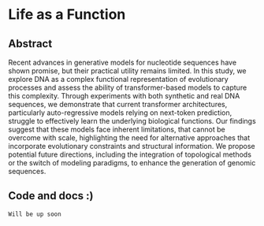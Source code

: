 ﻿# Life as a Function

## Abstract 
Recent advances in generative models for nucleotide sequences have shown promise, but their practical utility remains limited. In this study, we explore DNA as a complex functional representation of evolutionary processes and assess the ability of transformer-based models to capture this complexity. Through experiments with both synthetic and real DNA sequences, we demonstrate that current transformer architectures, particularly auto-regressive models relying on next-token prediction, struggle to effectively learn the underlying biological functions. Our findings suggest that these models face inherent limitations, that cannot be overcome with scale, highlighting the need for alternative approaches that incorporate evolutionary constraints and structural information. We propose potential future directions, including the integration of topological methods or the switch of modeling paradigms, to enhance the generation of genomic sequences.

## Code and docs :)
```
Will be up soon
```

